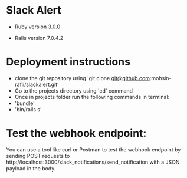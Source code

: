 # Slack Alert

* Ruby version
  3.0.0

* Rails version
  7.0.4.2

# Deployment instructions

* clone the git repository using 'git clone git@github.com:mohsin-rafii/slackalert.git'
* Go to the projects directory using 'cd' command
* Once in projects folder run the following commands in terminal:
* 'bundle'
* 'bin/rails s'

# Test the webhook endpoint:

You can use a tool like curl or Postman to test the webhook endpoint by sending POST requests to http://localhost:3000/slack_notifications/send_notification with a JSON payload in the body. 
